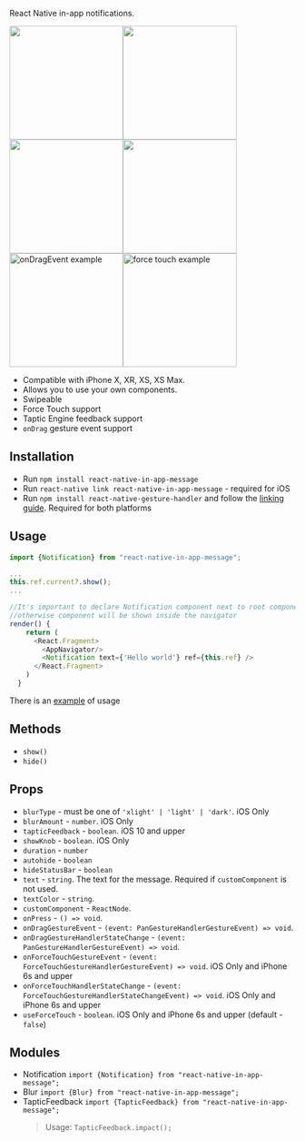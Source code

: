 React Native in-app notifications. 


<img src="https://user-images.githubusercontent.com/17552441/50742070-67691b00-1217-11e9-94b3-c569c9a8aa9a.gif" width="200" height="200" /><img src="https://user-images.githubusercontent.com/17552441/50742065-5ae4c280-1217-11e9-9b8e-0121a09d8be1.gif" width="200" height="200" /><img src="https://user-images.githubusercontent.com/17552441/50742058-47d1f280-1217-11e9-8554-51d02d5661e3.gif" width="200" height="200" /><img src="https://user-images.githubusercontent.com/17552441/50741960-c9288580-1215-11e9-8a4f-d2baa8778329.gif" width="200" height="200" /><img src="https://user-images.githubusercontent.com/17552441/50844169-399ce700-137b-11e9-96f6-a72eb483986f.gif" alt="onDragEvent example" width="200" height="200" /><img alt="force touch example" src="https://user-images.githubusercontent.com/17552441/50844280-7b2d9200-137b-11e9-8477-bc0fc120edda.gif" width="200" height="200" />


- Compatible with iPhone X, XR, XS, XS Max.
- Allows you to use your own components.
- Swipeable
- Force Touch support
- Taptic Engine feedback support
- `onDrag` gesture event support

## Installation

- Run `npm install react-native-in-app-message`
- Run `react-native link react-native-in-app-message` - required for iOS
- Run `npm install react-native-gesture-handler` and follow the <a href="https://kmagiera.github.io/react-native-gesture-handler/docs/getting-started.html#installation">linking guide</a>. Required for both platforms

## Usage

```javascript
import {Notification} from "react-native-in-app-message";

...
this.ref.current?.show();
...

//It's important to declare Notification component next to root component
//otherwise component will be shown inside the navigator
render() {
    return (
      <React.Fragment>
        <AppNavigator/>
        <Notification text={'Hello world'} ref={this.ref} />
      </React.Fragment>
    )
  }
```

There is an [example](https://github.com/KirillGudkov/in-app-message-example) of usage

## Methods
- `show()`
- `hide()`

## Props

- `blurType` - must be one of `'xlight' | 'light' | 'dark'`. iOS Only
- `blurAmount` - `number`. iOS Only
- `tapticFeedback` - `boolean`. iOS 10 and upper
- `showKnob` - `boolean`. iOS Only
- `duration` - `number`
- `autohide` - `boolean`
- `hideStatusBar` - `boolean`
- `text` - `string`. The text for the message. Required if `customComponent` is not used.
- `textColor` - `string`.
- `customComponent` - `ReactNode`.
- `onPress` - `() => void`.
- `onDragGestureEvent` - `(event: PanGestureHandlerGestureEvent) => void`.
- `onDragGestureHandlerStateChange` - `(event: PanGestureHandlerGestureEvent) => void`.
- `onForceTouchGestureEvent` - `(event: ForceTouchGestureHandlerGestureEvent) => void`. iOS Only and iPhone 6s and upper
- `onForceTouchHandlerStateChange` - `(event: ForceTouchGestureHandlerStateChangeEvent) => void`.  iOS Only and iPhone 6s and upper
- `useForceTouch` - `boolean`. iOS Only and iPhone 6s and upper (default - `false`)

## Modules
- Notification `import {Notification} from "react-native-in-app-message";`
- Blur `import {Blur} from "react-native-in-app-message";`
- TapticFeedback `import {TapticFeedback} from "react-native-in-app-message";`   
  >Usage:  `TapticFeedback.impact();`
